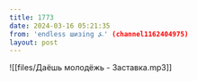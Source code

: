 ```yaml
---
title: 1773
date: 2024-03-16 05:21:35
from: 'endless шизing ⍼' (channel1162404975)
layout: post
---
```


![[files/Даёшь молодёжь - Заставка.mp3]]


